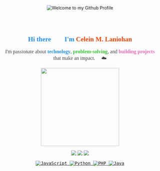 <!-- "Hero" Header -->
<div align="center">
  <img src="https://github.com/BrunnerLivio/brunnerlivio/blob/master/images/welcome.png?raw=true" style="max-width: 100%;" alt="Welcome to my Github Profile" />
  <br />
  <br />
  <br />
  <br />

<h2 align="center" style="color:#1E90FF; font-family:'Comic Sans MS', cursive; font-weight:bold;">
  Hi there 👋🏾 I'm <span style="color:#FF4500;">Celein M. Laniohan</span>  
</h2>

<p align="center" style="color:#444; font-size:16px; font-family:'Verdana';">
  I'm passionate about <b style="color:#1E90FF;">technology</b>,  
  <b style="color:#32CD32;">problem-solving</b>,  
  and <b style="color:#FF69B4;">building projects</b> that make an impact. 🐍 ☁️  
</p>

<p align="center">
  <img width="250" src="https://media0.giphy.com/media/v1.Y2lkPTc5MGI3NjExcGFtdHh1ZXZpMzdsOWR0bW10czNtY240bTlxMmg5a296Znp3Z3ZlaSZlcD12MV9pbnRlcm5hbF9naWZfYnlfaWQmY3Q9Zw/Rs0JBoGpPxMAlnVc8y/giphy.gif">
</p>


<p align="center">
<a href= ""><img src="https://img.icons8.com/windows/32/000000/dev.png"/></a>
<a href= ""><img src="https://img.icons8.com/material-outlined/32/000000/twitter.png"/></a>
<a href= ""><img src="https://img.icons8.com/pastel-glyph/32/000000/like--v1.png"/></a>
</p>

<p align="center"><samp>
  <!-- Technologies -->
        <!-- JavaScript -->
        <a href="https://github.com/dancingdevv/dancingdevv/blob/main/README.md" target="_blank"><img alt="JavaScript"
                        src="https://img.shields.io/badge/-JavaScript-F7DF1E?style=flat-square&logo=JavaScript&logoColor=white">
        </a>
        <!-- Python -->
        <a href="https://github.com/dancingdevv/dancingdevv/blob/main/README.md" target="_blank"><img alt="Python"
                        src="https://img.shields.io/badge/Python-3776AB?style=for-the-badge&logo=python&logoColor=white">
        </a>
        <!-- PHP -->
        <a href="https://github.com/dancingdevv/dancingdevv/blob/main/README.md" target="_blank"><img alt="PHP"
                        src="https://img.shields.io/badge/PHP-8892BF?style=for-the-badge&logo=php&logoColor=white">
        </a>
        <!-- Java -->
        <a href="https://github.com/dancingdevv/dancingdevv/blob/main/README.md" target="_blank"><img alt="Java"
                        src="https://img.shields.io/badge/Java-FF6F00?style=for-the-badge&logo=java&logoColor=white">
        
  </samp>
</p>


